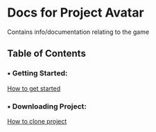 # Docs for Project Avatar
Contains info/documentation relating to the game

## Table of Contents

### • Getting Started:
[How to get started](https://github.com/mtsac-cs/Project-Avatar/blob/main/Docs/Getting%20Started.md)

### • Downloading Project:
[How to clone project](https://github.com/mtsac-cs/Project-Avatar/blob/main/Docs/How%20to%20clone%20project.md)

